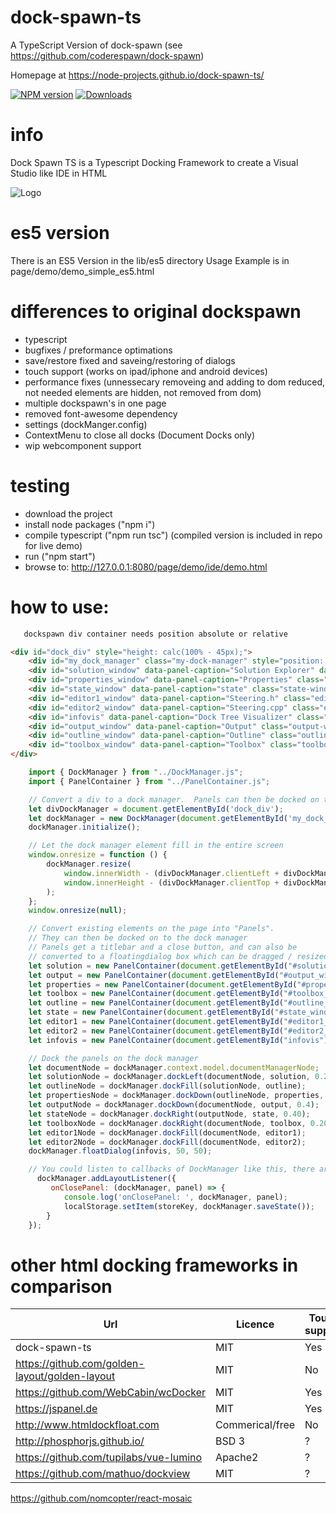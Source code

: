 # dock-spawn-ts
A TypeScript Version of dock-spawn (see https://github.com/coderespawn/dock-spawn)

Homepage at https://node-projects.github.io/dock-spawn-ts/

[![NPM version](http://img.shields.io/npm/v/dock-spawn-ts.svg)](https://www.npmjs.com/package/dock-spawn-ts)
[![Downloads](https://img.shields.io/npm/dm/dock-spawn-ts.svg)](https://www.npmjs.com/package/dock-spawn-ts)

# info
Dock Spawn TS is a Typescript Docking Framework to create a Visual Studio like IDE in HTML

![Logo](https://raw.githubusercontent.com/node-projects/dock-spawn-ts/master/ide.png)

# es5 version

There is an ES5 Version in the lib/es5 directory
Usage Example is in page/demo/demo_simple_es5.html

# differences to original dockspawn
 - typescript
 - bugfixes / preformance optimations
 - save/restore fixed and saveing/restoring of dialogs
 - touch support (works on ipad/iphone and android devices)
 - performance fixes (unnessecary removeing and adding to dom reduced, not needed elements are hidden, not removed from dom)
 - multiple dockspawn's in one page
 - removed font-awesome dependency
 - settings (dockManger.config)
 - ContextMenu to close all docks (Document Docks only)
 - wip webcomponent support

# testing
 - download the project
 - install node packages ("npm i")
 - compile typescript ("npm run tsc") (compiled version is included in repo for live demo)
 - run ("npm start")
 - browse to: http://127.0.0.1:8080/page/demo/ide/demo.html

# how to use:

```html
   dockspawn div container needs position absolute or relative 

<div id="dock_div" style="height: calc(100% - 45px);">
    <div id="my_dock_manager" class="my-dock-manager" style="position: relative;"></div>
    <div id="solution_window" data-panel-caption="Solution Explorer" data-panel-icon="test.png" class="solution-window" hidden></div>
    <div id="properties_window" data-panel-caption="Properties" class="properties-window" hidden></div>
    <div id="state_window" data-panel-caption="state" class="state-window" hidden></div>
    <div id="editor1_window" data-panel-caption="Steering.h" class="editor1-window editor-host" hidden></div>
    <div id="editor2_window" data-panel-caption="Steering.cpp" class="editor2-window editor-host" hidden></div>
    <div id="infovis" data-panel-caption="Dock Tree Visualizer" class="editor2-window editor-host" hidden></div>
    <div id="output_window" data-panel-caption="Output" class="output-window editor-host" hidden></div>
    <div id="outline_window" data-panel-caption="Outline" class="outline-window" hidden></div>
    <div id="toolbox_window" data-panel-caption="Toolbox" class="toolbox-window" hidden></div>
</div>

```

```javascript
    import { DockManager } from "../DockManager.js";
    import { PanelContainer } from "../PanelContainer.js";

    // Convert a div to a dock manager.  Panels can then be docked on to it
    let divDockManager = document.getElementById('dock_div');
    let dockManager = new DockManager(document.getElementById('my_dock_manager'));
    dockManager.initialize();

    // Let the dock manager element fill in the entire screen
    window.onresize = function () {
        dockManager.resize(
            window.innerWidth - (divDockManager.clientLeft + divDockManager.offsetLeft),
            window.innerHeight - (divDockManager.clientTop + divDockManager.offsetTop)
        );
    };
    window.onresize(null);

    // Convert existing elements on the page into "Panels". 
    // They can then be docked on to the dock manager 
    // Panels get a titlebar and a close button, and can also be 
    // converted to a floatingdialog box which can be dragged / resized 
    let solution = new PanelContainer(document.getElementById("#solution_window"), dockManager);
    let output = new PanelContainer(document.getElementById("#output_window"), dockManager);
    let properties = new PanelContainer(document.getElementById("#properties_window"), dockManager);
    let toolbox = new PanelContainer(document.getElementById("#toolbox_window"), dockManager);
    let outline = new PanelContainer(document.getElementById("#outline_window"), dockManager);
    let state = new PanelContainer(document.getElementById("#state_window"), dockManager);
    let editor1 = new PanelContainer(document.getElementById("#editor1_window"), dockManager);
    let editor2 = new PanelContainer(document.getElementById("#editor2_window"), dockManager);
    let infovis = new PanelContainer(document.getElementById("infovis"), dockManager);

    // Dock the panels on the dock manager
    let documentNode = dockManager.context.model.documentManagerNode;
    let solutionNode = dockManager.dockLeft(documentNode, solution, 0.20);
    let outlineNode = dockManager.dockFill(solutionNode, outline);
    let propertiesNode = dockManager.dockDown(outlineNode, properties, 0.6);
    let outputNode = dockManager.dockDown(documentNode, output, 0.4);
    let stateNode = dockManager.dockRight(outputNode, state, 0.40);
    let toolboxNode = dockManager.dockRight(documentNode, toolbox, 0.20);
    let editor1Node = dockManager.dockFill(documentNode, editor1);
    let editor2Node = dockManager.dockFill(documentNode, editor2);
    dockManager.floatDialog(infovis, 50, 50);

    // You could listen to callbacks of DockManager like this, there are more event's then close available see ILayoutEventListener
      dockManager.addLayoutListener({
         onClosePanel: (dockManager, panel) => {
            console.log('onClosePanel: ', dockManager, panel);
            localStorage.setItem(storeKey, dockManager.saveState());
        }
    });
```

# other html docking frameworks in comparison

| Url                                            | Licence         | Touch support | Dialogs | Dialogs in new Browserwindows |
|------------------------------------------------|-----------------|---------------|---------|-------------------------------|
| dock-spawn-ts                                  | MIT             | Yes           | Yes     | No                            |
| https://github.com/golden-layout/golden-layout | MIT             | No            | No      | Yes                           |
| https://github.com/WebCabin/wcDocker           | MIT             | Yes           | Yes     | No                            |
| https://jspanel.de                             | MIT             | Yes           | Yes     | No                            |
| http://www.htmldockfloat.com                   | Commerical/free | No            | Yes     | No                            |
| http://phosphorjs.github.io/                   | BSD 3           | ?             | ?       | No                            |
| https://github.com/tupilabs/vue-lumino         | Apache2         | ?             | No      | No                            |
| https://github.com/mathuo/dockview             | MIT             | ?             | No      | No                            |
   
https://github.com/nomcopter/react-mosaic